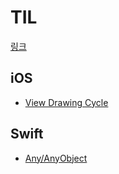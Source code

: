 # TIL


[링크](https://github.com/ujhong7/TIL/issues/1)

## iOS
- [View Drawing Cycle](https://github.com/ujhong7/TIL/issues/2)

## Swift

- [Any/AnyObject](https://github.com/ujhong7/TIL/issues/3)

